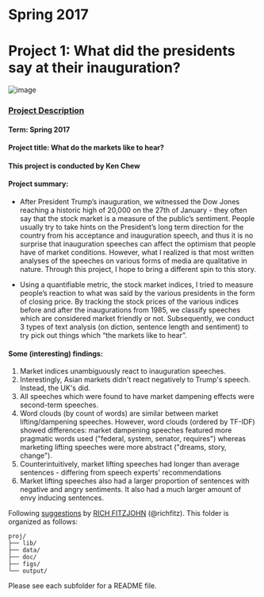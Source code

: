 # Spring 2017
# Project 1: What did the presidents say at their inauguration?

![image](figs/title.jpg)

### [Project Description](doc/)

#### Term: Spring 2017
#### Project title: What do the markets like to hear?
#### This project is conducted by Ken Chew

#### Project summary: 
+ After President Trump’s inauguration, we witnessed the Dow Jones reaching a historic high of 20,000 on the 27th of January - they often say that the stock market is a measure of the public’s sentiment. People usually try to take hints on the President’s long term direction for the country from his acceptance and inauguration speech, and thus it is no surprise that inauguration speeches can affect the optimism that people have of market conditions. However, what I realized is that most written analyses of the speeches on various forms of media are qualitative in nature. Through this project, I hope to bring a different spin to this story.

+ Using a quantifiable metric, the stock market indices, I tried to measure people’s reaction to what was said by the various presidents in the form of closing price. By tracking the stock prices of the various indices before and after the inaugurations from 1985, we classify speeches which are considered market friendly or not. Subsequently, we conduct 3 types of text analysis (on diction, sentence length and sentiment) to try pick out things which “the markets like to hear”.


#### Some (interesting) findings:
1. Market indices unambiguously react to inauguration speeches.
2. Interestingly, Asian markets didn't react negatively to Trump's speech. Instead, the UK's did.
3. All speeches which were found to have market dampening effects were second-term speeches.
4. Word clouds (by count of words) are similar between market lifting/dampening speeches. However, word clouds (ordered by TF-IDF) showed differences: market dampening speeches featured more pragmatic words used ("federal, system, senator, requires") whereas marketing lifting speeches were more abstract ("dreams, story, change").
5. Counterintuitively, market lifting speeches had longer than average sentences - differing from speech experts' recommendations
6. Market lifting speeches also had a larger proportion of sentences with negative and angry sentiments. It also had a much larger amount of envy inducing sentences.



Following [suggestions](http://nicercode.github.io/blog/2013-04-05-projects/) by [RICH FITZJOHN](http://nicercode.github.io/about/#Team) (@richfitz). This folder is organized as follows:

```
proj/
├── lib/
├── data/
├── doc/
├── figs/
└── output/
```

Please see each subfolder for a README file.

